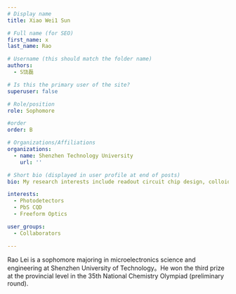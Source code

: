 ```yaml
---
# Display name
title: Xiao Wei1 Sun

# Full name (for SEO)
first_name: x
last_name: Rao

# Username (this should match the folder name)
authors:
  - S饶磊

# Is this the primary user of the site?
superuser: false

# Role/position
role: Sophomore

#order
order: B

# Organizations/Affiliations
organizations:
  - name: Shenzhen Technology University
    url: ''

# Short bio (displayed in user profile at end of posts) 
bio: My research interests include readout circuit chip design, colloidal quantum dots and CMOS image sensors. 

interests: 
  - Photodetectors
  - PbS CQD
  - Freeform Optics

user_groups:
  - Collaborators

---
```


Rao Lei is a sophomore majoring in microelectronics science and engineering at Shenzhen University of Technology。He won the third prize at the provincial level in the 35th National Chemistry Olympiad (preliminary round).
